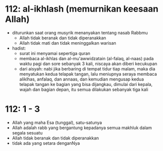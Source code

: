 # 112: al-ikhlash (memurnikan keesaan Allah)

* diturunkan saat orang musyrik menanyakan tentang nasab Rabbmu
  * Allah tidak beranak dan tidak diperanakkan
  * Allah tidak mati dan tidak meninggalkan warisan
* hadist:
  * surat ini menyamai sepertiga quran
  * membaca al-ikhlas dan al-mu'awwidzatain (al-falaq, al-naas) pada waktu pagi dan sore
    sebanyak 3 kali, niscaya akan diberi kecukupan
  * dari aisyah:
    nabi jika berbaring di tempat tidur tiap malam,
    maka dia menyatukan kedua telapak tangan, lalu meniupnya
    seraya membaca aliklhas, anfalaq, dan annaas,
    dan kemudian mengusap kedua telapak tangan ke bagian yang
    bisa dijangkau, dimulai dari kepala, wajah dan bagian depan,
    itu semua dilakukan sebanyak tiga kali

# 112: 1 - 3
* Allah yang maha Esa (tunggal), satu-satunya
* Allah adalah rabb yang bergantung kepadanya semua makhluk dalam segala sesuatu
* Allah tidak beranak dan tidak diperanakkan
* tidak ada yang setara denganNya
